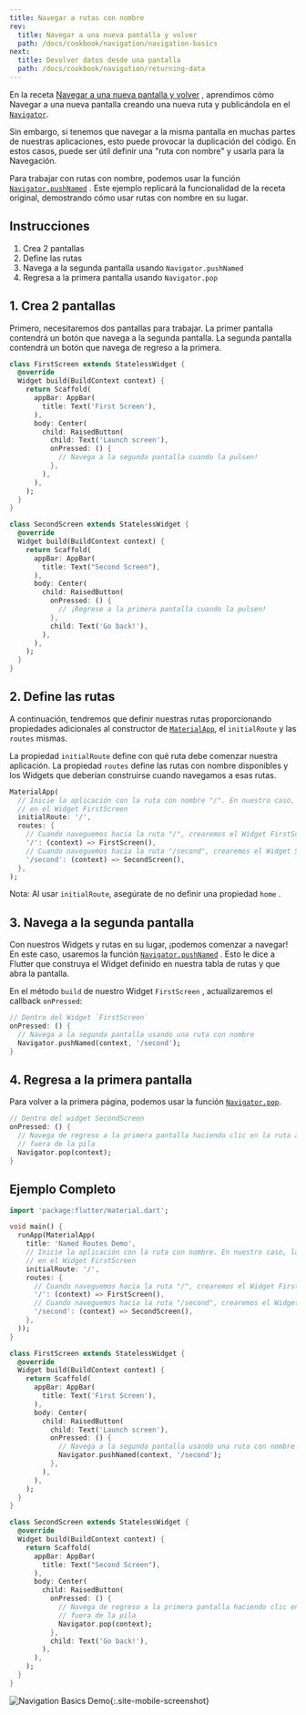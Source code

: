 ```yaml
---
title: Navegar a rutas con nombre
rev:
  title: Navegar a una nueva pantalla y volver
  path: /docs/cookbook/navigation/navigation-basics
next:
  title: Devolver datos desde una pantalla
  path: /docs/cookbook/navigation/returning-data
---
```


En la receta 
[Navegar a una nueva pantalla y volver](/cookbook/navigation/navigation-basics/)
, aprendimos cómo Navegar a una nueva pantalla creando una nueva ruta 
y publicándola en el 
[`Navigator`]({{site.api}}/flutter/widgets/Navigator-class.html). 

Sin embargo, si tenemos que navegar a la misma pantalla en muchas partes de nuestras aplicaciones, 
esto puede provocar la duplicación del código. En estos casos, puede ser útil definir una "ruta con 
nombre" y usarla para la Navegación.

Para trabajar con rutas con nombre, podemos usar la función 
[`Navigator.pushNamed`]({{site.api}}/flutter/widgets/Navigator/pushNamed.html) 
. Este ejemplo replicará la funcionalidad de la receta original, demostrando cómo usar rutas 
con nombre en su lugar.

## Instrucciones

  1. Crea 2 pantallas
  2. Define las rutas
  3. Navega a la segunda pantalla usando `Navigator.pushNamed`
  4. Regresa a la primera pantalla usando `Navigator.pop`

## 1. Crea 2 pantallas

Primero, necesitaremos dos pantallas para trabajar. La primer pantalla contendrá 
un botón que navega a la segunda pantalla. La segunda pantalla contendrá 
un botón que navega de regreso a la primera.

```dart
class FirstScreen extends StatelessWidget {
  @override
  Widget build(BuildContext context) {
    return Scaffold(
      appBar: AppBar(
        title: Text('First Screen'),
      ),
      body: Center(
        child: RaisedButton(
          child: Text('Launch screen'),
          onPressed: () {
            // Navega a la segunda pantalla cuando la pulsen!
          },
        ),
      ),
    );
  }
}

class SecondScreen extends StatelessWidget {
  @override
  Widget build(BuildContext context) {
    return Scaffold(
      appBar: AppBar(
        title: Text("Second Screen"),
      ),
      body: Center(
        child: RaisedButton(
          onPressed: () {
            // ¡Regrese a la primera pantalla cuando la pulsen!
          },
          child: Text('Go back!'),
        ),
      ),
    );
  }
}
```

## 2. Define las rutas

A continuación, tendremos que definir nuestras rutas proporcionando propiedades adicionales al 
constructor de [`MaterialApp`]({{site.api}}/flutter/material/MaterialApp-class.html),
el `initialRoute` y las `routes` mismas.

La propiedad `initialRoute` define con qué ruta debe comenzar nuestra aplicación. La propiedad 
`routes` define las rutas con nombre disponibles y los Widgets que deberían construirse cuando 
navegamos a esas rutas.

<!-- skip -->
```dart
MaterialApp(
  // Inicie la aplicación con la ruta con nombre "/". En nuestro caso, la aplicación comenzará
  // en el Widget FirstScreen
  initialRoute: '/',
  routes: {
    // Cuando naveguemos hacia la ruta "/", crearemos el Widget FirstScreen
    '/': (context) => FirstScreen(),
    // Cuando naveguemos hacia la ruta "/second", crearemos el Widget SecondScreen
    '/second': (context) => SecondScreen(),
  },
);
```   

Nota: Al usar `initialRoute`, asegúrate de no definir una propiedad `home` .   

## 3. Navega a la segunda pantalla

Con nuestros Widgets y rutas en su lugar, ¡podemos comenzar a navegar! En este caso, 
usaremos la función
[`Navigator.pushNamed`]({{site.api}}/flutter/widgets/Navigator/pushNamed.html)
. Esto le dice a Flutter que construya el Widget definido en nuestra tabla de rutas y 
que abra la pantalla.

En el método `build` de nuestro Widget `FirstScreen` , actualizaremos el 
callback `onPressed`:

<!-- skip -->
```dart
// Dentro del Widget `FirstScreen`
onPressed: () {
  // Navega a la segunda pantalla usando una ruta con nombre
  Navigator.pushNamed(context, '/second');
}
``` 

## 4. Regresa a la primera pantalla

Para volver a la primera página, podemos usar 
la función 
[`Navigator.pop`]({{site.api}}/flutter/widgets/Navigator/pop.html).

<!-- skip -->
```dart
// Dentro del widget SecondScreen
onPressed: () {
  // Navega de regreso a la primera pantalla haciendo clic en la ruta actual
  // fuera de la pila
  Navigator.pop(context);
}
```    

## Ejemplo Completo 

```dart
import 'package:flutter/material.dart';

void main() {
  runApp(MaterialApp(
    title: 'Named Routes Demo',
    // Inicie la aplicación con la ruta con nombre. En nuestro caso, la aplicación comenzará
    // en el Widget FirstScreen
    initialRoute: '/',
    routes: {
      // Cuando naveguemos hacia la ruta "/", crearemos el Widget FirstScreen
      '/': (context) => FirstScreen(),
      // Cuando naveguemos hacia la ruta "/second", crearemos el Widget SecondScreen
      '/second': (context) => SecondScreen(),
    },
  ));
}

class FirstScreen extends StatelessWidget {
  @override
  Widget build(BuildContext context) {
    return Scaffold(
      appBar: AppBar(
        title: Text('First Screen'),
      ),
      body: Center(
        child: RaisedButton(
          child: Text('Launch screen'),
          onPressed: () {
            // Navega a la segunda pantalla usando una ruta con nombre
            Navigator.pushNamed(context, '/second');
          },
        ),
      ),
    );
  }
}

class SecondScreen extends StatelessWidget {
  @override
  Widget build(BuildContext context) {
    return Scaffold(
      appBar: AppBar(
        title: Text("Second Screen"),
      ),
      body: Center(
        child: RaisedButton(
          onPressed: () {
            // Navega de regreso a la primera pantalla haciendo clic en la ruta actual
            // fuera de la pila
            Navigator.pop(context);
          },
          child: Text('Go back!'),
        ),
      ),
    );
  }
}
```

![Navigation Basics Demo](/images/cookbook/navigation-basics.gif){:.site-mobile-screenshot}
